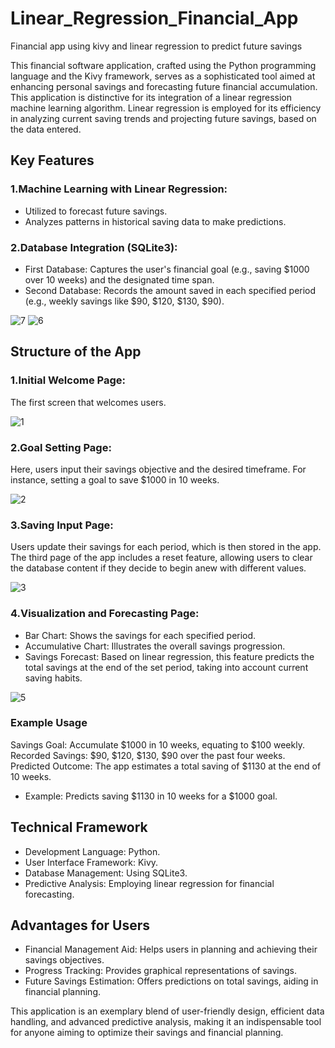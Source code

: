 # Linear_Regression_Financial_App
Financial app using kivy and linear regression to predict future savings

This financial software application, crafted using the Python programming language and the Kivy framework, serves as a sophisticated tool aimed at enhancing personal savings and forecasting future financial accumulation. This application is distinctive for its integration of a linear regression machine learning algorithm. Linear regression is employed for its efficiency in analyzing current saving trends and projecting future savings, based on the data entered.


## Key Features
### 1.Machine Learning with Linear Regression:
- Utilized to forecast future savings.
- Analyzes patterns in historical saving data to make predictions.
### 2.Database Integration (SQLite3):
- First Database: Captures the user's financial goal (e.g., saving $1000 over 10 weeks) and the designated time span.
- Second Database: Records the amount saved in each specified period (e.g., weekly savings like $90, $120, $130, $90).

![7](https://github.com/andreidutceac/Linear_Regression_Financial_App/assets/117718437/8cd41817-e506-4628-9bf3-32b35e62cda5) 
![6](https://github.com/andreidutceac/Linear_Regression_Financial_App/assets/117718437/c5a5d1ec-c2df-48c7-9343-b41999a0d5b2)

## Structure of the App
### 1.Initial Welcome Page: 

The first screen that welcomes users.

![1](https://github.com/andreidutceac/Linear_Regression_Financial_App/assets/117718437/aeaabf5f-d957-476f-95ec-a21be7555870)

### 2.Goal Setting Page:

Here, users input their savings objective and the desired timeframe.
For instance, setting a goal to save $1000 in 10 weeks.

![2](https://github.com/andreidutceac/Linear_Regression_Financial_App/assets/117718437/f3f73b95-e579-4ae7-9953-b3887c502d39)

### 3.Saving Input Page:

Users update their savings for each period, which is then stored in the app.
The third page of the app includes a reset feature, allowing users to clear the database content if they decide to begin anew with different values.

![3](https://github.com/andreidutceac/Linear_Regression_Financial_App/assets/117718437/26040cec-797b-4a94-82ff-15129c6cbc32)

### 4.Visualization and Forecasting Page:
- Bar Chart: Shows the savings for each specified period.
- Accumulative Chart: Illustrates the overall savings progression.
- Savings Forecast: Based on linear regression, this feature predicts the total savings at the end of the set period, taking into account current saving habits.

![5](https://github.com/andreidutceac/Linear_Regression_Financial_App/assets/117718437/2e329d96-5f41-4d43-8839-d1cb9d86be72)

### Example Usage

Savings Goal: Accumulate $1000 in 10 weeks, equating to $100 weekly.
Recorded Savings: $90, $120, $130, $90 over the past four weeks.
Predicted Outcome: The app estimates a total saving of $1130 at the end of 10 weeks.
- Example: Predicts saving $1130 in 10 weeks for a $1000 goal.

## Technical Framework
- Development Language: Python.
- User Interface Framework: Kivy.
- Database Management: Using SQLite3.
- Predictive Analysis: Employing linear regression for financial forecasting.

## Advantages for Users
- Financial Management Aid: Helps users in planning and achieving their savings objectives.
- Progress Tracking: Provides graphical representations of savings.
- Future Savings Estimation: Offers predictions on total savings, aiding in financial planning.

This application is an exemplary blend of user-friendly design, efficient data handling, and advanced predictive analysis, making it an indispensable tool for anyone aiming to optimize their savings and financial planning.
